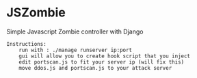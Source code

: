 # JSZombie
Simple Javascript Zombie controller with Django
	
	Instructions:
		run with : ./manage runserver ip:port
		gui will allow you to create hook script that you inject
		edit portscan.js to fit your server ip (will fix this)
		move ddos.js and portscan.js to your attack server
